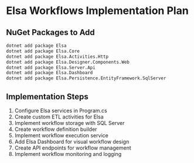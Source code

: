 # Elsa Workflows Implementation Plan

## NuGet Packages to Add

```bash
dotnet add package Elsa
dotnet add package Elsa.Core
dotnet add package Elsa.Activities.Http
dotnet add package Elsa.Designer.Components.Web
dotnet add package Elsa.Server.Api
dotnet add package Elsa.Dashboard
dotnet add package Elsa.Persistence.EntityFramework.SqlServer
```

## Implementation Steps

1. Configure Elsa services in Program.cs
2. Create custom ETL activities for Elsa
3. Implement workflow storage with SQL Server
4. Create workflow definition builder
5. Implement workflow execution service
6. Add Elsa Dashboard for visual workflow design
7. Create API endpoints for workflow management
8. Implement workflow monitoring and logging
